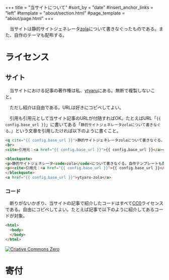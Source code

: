 +++
title = "当サイトについて"
#sort_by = "date"
#insert_anchor_links = "left"
#template = "about/section.html"
#page_template = "about/page.html"
+++

　当サイトは静的サイトジェネレータ[zola][]について書きなぐったものである。また、自作のテーマも配布する。

[zola]:https://www.getzola.org/

# ライセンス

## サイト

　当サイトにおける記事の著作権は私、[ytyaru](@/author/index.md)にある。無断で複製しないこと。

　ただし紹介は自由である。URLは好きにコピペしてよい。

　引用も引用元として当サイト記事のURLが付随すればOK。たとえばURL「`{{ config.base_url }}`」に書いてある「`静的サイトジェネレータzolaについて書きなぐる。`」という文章を引用したければ以下のように書くこと。

```html
<q cite="{{ config.base_url }}">静的サイトジェネレータzolaについて書きなぐる。自作テンプレートも配布する。</q>
<br>
<cite>引用元：<a href="{{ config.base_url }}">{{ config.base_url }}</a></p>
```

```html
<blockquote>
<p>静的サイトジェネレータ<code>zola</code>について書きなぐる。自作テンプレートも配布する。</p>
<p><cite>引用元：<a href="{{ config.base_url }}">{{ config.base_url }}</a></p></cite>
</blockquote>
<a href="{{ config.base_url }}">ytyaru-zola</a>
```

### コード

　断りがないかぎり、当サイトの記事で紹介したコードはすべて[CC0][]ライセンスである。自由にコピペしてよい。たとえば記事で以下のように紹介してあるコードが対象。

```html
<html>
  <body>
  </body>
</html>
```

[CC0]:http://creativecommons.org/publicdomain/zero/1.0/deed.ja

<a href="http://creativecommons.org/publicdomain/zero/1.0/deed.ja"><img src="https://upload.wikimedia.org/wikipedia/commons/6/69/CC0_button.svg" height="" title="Criative Commons Zero"></img></a>

<!--[![CC0](https://upload.wikimedia.org/wikipedia/commons/6/69/CC0_button.svg "CC0")](http://creativecommons.org/publicdomain/zero/1.0/deed.ja)-->

<!--[![CC0](https://upload.wikimedia.org/wikipedia/commons/6/69/CC0_button.svg "CC0")](http://creativecommons.org/publicdomain/zero/1.0/deed.ja)-->
<!--[![CC0](http://i.creativecommons.org/p/zero/1.0/88x31.png "CC0")](http://creativecommons.org/publicdomain/zero/1.0/deed.ja)-->

# 寄付

<!--

　よろしければ寄付をしていただけるととても嬉しいです。メールアドレス欄に``を入力すると私に届きます。

* [Amazon ギフト券 15円〜](https://www.amazon.co.jp/Amazon%E3%82%AE%E3%83%95%E3%83%88%E5%88%B8-1_JP_Email-Amazon%E3%82%AE%E3%83%95%E3%83%88%E5%88%B8-E%E3%83%A1%E3%83%BC%E3%83%AB%E3%82%BF%E3%82%A4%E3%83%97-Amazon%E3%83%99%E3%83%BC%E3%82%B7%E3%83%83%E3%82%AF/dp/B004N3APGO/ref=as_li_ss_il?s=gift-cards&ie=UTF8&qid=1547605920&sr=1-1&linkCode=li2&tag=aecaaais-22&linkId=c8d5776fbcac877f23e88d0a7f4c4397&language=ja_JP)


name|id|項目
----|--|----
amount|gc-order-form-amount|金額(15円〜)
emails|gc-order-form-recipients|受取人のEメールアドレス

document.getElementById("gc-order-form-amount").value="15";
document.getElementById("gc-order-form-recipients").value="yttry0-amazon-gift@gmail.com";

javascript:(function(){var T=prompt('更新間隔?(秒)','60');if(T&&!isNaN(T)){var F='<html><iframe src="https://www.amazon.co.jp/Amazon%E3%82%AE%E3%83%95%E3%83%88%E5%88%B8-1_JP_Email-Amazon%E3%82%AE%E3%83%95%E3%83%88%E5%88%B8-E%E3%83%A1%E3%83%BC%E3%83%AB%E3%82%BF%E3%82%A4%E3%83%97-Amazon%E3%83%99%E3%83%BC%E3%82%B7%E3%83%83%E3%82%AF/dp/B004N3APGO/ref=as_li_ss_il?s=gift-cards&ie=UTF8&qid=1547605920&sr=1-1&linkCode=li2&tag=aecaaais-22&linkId=c8d5776fbcac877f23e88d0a7f4c4397&language=ja_JP"></iframe></html>';var W=open();with(W.document){write(F);close();}var H='<html><script>function R(){parent.frames[0].location="'+location+'";}setInterval("R()",'+T*1000+');</script></html>';with(W.frames[1].document){write(H);close();}}})();

<iframe srcdoc="<p>フレーム表示される内容です。詳しくは、<a href=&quot;http://example.com/?p=1&amp;amp;r=1&quot;>こちらのページ</a>をご確認ください。</p>" src="http://example.com/"></iframe>

javascript:(function(){var T=prompt('更新間隔?(秒)','60');if(T&&!isNaN(T)){var F='<html><frameset rows="*,0"><frame src="'+location+'"><frame></frameset></html>';var W=open();with(W.document){write(F);close();}var H='<html><script>function R(){parent.frames[0].location="'+location+'";}setInterval("R()",'+T*1000+');</script></html>';with(W.frames[1].document){write(H);close();}}})();

-->

